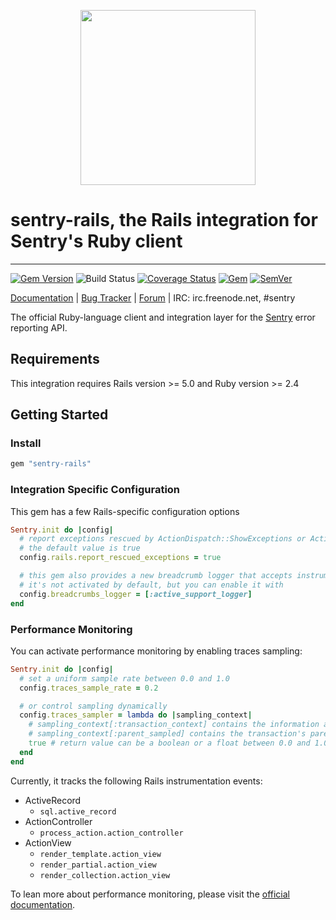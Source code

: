 <p align="center">
  <a href="https://sentry.io" target="_blank" align="center">
    <img src="https://sentry-brand.storage.googleapis.com/sentry-logo-black.png" width="280">
  </a>
  <br>
</p>

# sentry-rails, the Rails integration for Sentry's Ruby client

---


[![Gem Version](https://img.shields.io/gem/v/sentry-rails.svg)](https://rubygems.org/gems/sentry-rails)
![Build Status](https://github.com/getsentry/sentry-ruby/actions/workflows/sentry_rails_test.yml/badge.svg)
[![Coverage Status](https://img.shields.io/codecov/c/github/getsentry/sentry-ruby/master?logo=codecov)](https://codecov.io/gh/getsentry/sentry-ruby/branch/master)
[![Gem](https://img.shields.io/gem/dt/sentry-rails.svg)](https://rubygems.org/gems/sentry-rails/)
[![SemVer](https://api.dependabot.com/badges/compatibility_score?dependency-name=sentry-rails&package-manager=bundler&version-scheme=semver)](https://dependabot.com/compatibility-score.html?dependency-name=sentry-rails&package-manager=bundler&version-scheme=semver)


[Documentation](https://docs.sentry.io/platforms/ruby/guides/rails/) | [Bug Tracker](https://github.com/getsentry/sentry-ruby/issues) | [Forum](https://forum.sentry.io/) | IRC: irc.freenode.net, #sentry

The official Ruby-language client and integration layer for the [Sentry](https://github.com/getsentry/sentry) error reporting API.


## Requirements

This integration requires Rails version >= 5.0 and Ruby version >= 2.4

## Getting Started

### Install

```ruby
gem "sentry-rails"
```

### Integration Specific Configuration

This gem has a few Rails-specific configuration options

```ruby
Sentry.init do |config|
  # report exceptions rescued by ActionDispatch::ShowExceptions or ActionDispatch::DebugExceptions middlewares
  # the default value is true
  config.rails.report_rescued_exceptions = true

  # this gem also provides a new breadcrumb logger that accepts instrumentations from ActiveSupport
  # it's not activated by default, but you can enable it with
  config.breadcrumbs_logger = [:active_support_logger]
end
```

### Performance Monitoring

You can activate performance monitoring by enabling traces sampling:

```ruby
Sentry.init do |config|
  # set a uniform sample rate between 0.0 and 1.0
  config.traces_sample_rate = 0.2

  # or control sampling dynamically
  config.traces_sampler = lambda do |sampling_context|
    # sampling_context[:transaction_context] contains the information about the transaction
    # sampling_context[:parent_sampled] contains the transaction's parent's sample decision
    true # return value can be a boolean or a float between 0.0 and 1.0
  end
end
```

Currently, it tracks the following Rails instrumentation events:

- ActiveRecord
  - `sql.active_record`
- ActionController
  - `process_action.action_controller`
- ActionView
  - `render_template.action_view`
  - `render_partial.action_view`
  - `render_collection.action_view`

To lean more about performance monitoring, please visit the [official documentation](https://docs.sentry.io/platforms/ruby/guides/rails/performance/).



